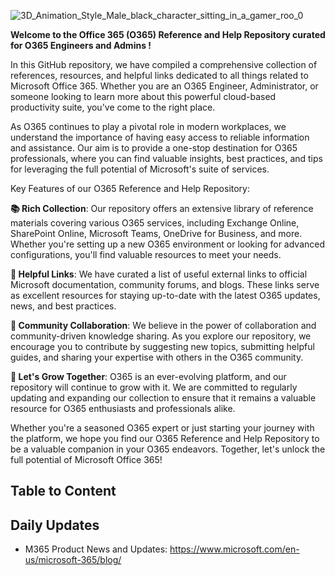 
![3D_Animation_Style_Male_black_character_sitting_in_a_gamer_roo_0](https://github.com/CloudFitter/O365-Engineer-Admin-Tool-Box/assets/139208230/276c4f6e-acdb-443e-bc80-a9af7607af68)

**Welcome to the Office 365 (O365) Reference and Help Repository curated for O365 Engineers and Admins !**

In this GitHub repository, we have compiled a comprehensive collection of references, resources, and helpful links dedicated to all things related to Microsoft Office 365. Whether you are an O365 Engineer, Administrator, or someone looking to learn more about this powerful cloud-based productivity suite, you've come to the right place.

As O365 continues to play a pivotal role in modern workplaces, we understand the importance of having easy access to reliable information and assistance. Our aim is to provide a one-stop destination for O365 professionals, where you can find valuable insights, best practices, and tips for leveraging the full potential of Microsoft's suite of services.

Key Features of our O365 Reference and Help Repository:

**📚 Rich Collection**: Our repository offers an extensive library of reference materials covering various O365 services, including Exchange Online, SharePoint Online, Microsoft Teams, OneDrive for Business, and more. Whether you're setting up a new O365 environment or looking for advanced configurations, you'll find valuable resources to meet your needs.

**🔗 Helpful Links**: We have curated a list of useful external links to official Microsoft documentation, community forums, and blogs. These links serve as excellent resources for staying up-to-date with the latest O365 updates, news, and best practices.

**📣 Community Collaboration**: We believe in the power of collaboration and community-driven knowledge sharing. As you explore our repository, we encourage you to contribute by suggesting new topics, submitting helpful guides, and sharing your expertise with others in the O365 community.

**🚀 Let's Grow Together**: O365 is an ever-evolving platform, and our repository will continue to grow with it. We are committed to regularly updating and expanding our collection to ensure that it remains a valuable resource for O365 enthusiasts and professionals alike.

Whether you're a seasoned O365 expert or just starting your journey with the platform, we hope you find our O365 Reference and Help Repository to be a valuable companion in your O365 endeavors. Together, let's unlock the full potential of Microsoft Office 365!

<h2>Table to Content</h2>

<h2>Daily Updates</h2>
<ul>
  <li>M365 Product News and Updates: <a href="https://www.microsoft.com/en-us/microsoft-365/blog/" target="_blank">https://www.microsoft.com/en-us/microsoft-365/blog/</a>
  </li>
</ul>  
